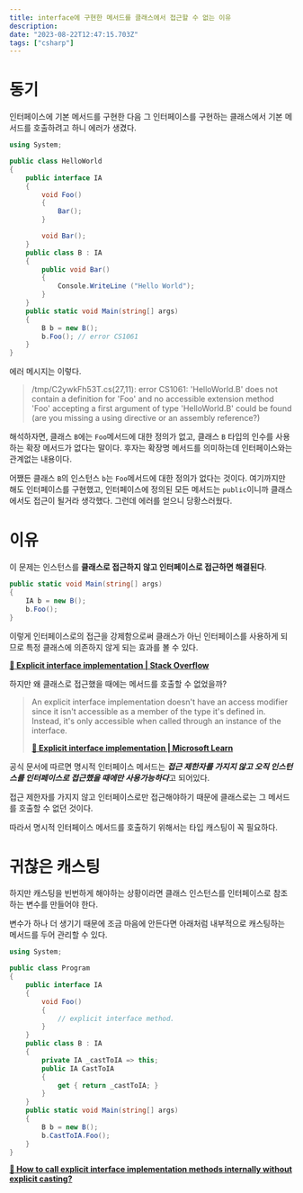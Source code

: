 ```yaml
---
title: interface에 구현한 메서드를 클래스에서 접근할 수 없는 이유
description:
date: "2023-08-22T12:47:15.703Z"
tags: ["csharp"]
---
```


# 동기

인터페이스에 기본 메서드를 구현한 다음 그 인터페이스를 구현하는 클래스에서 기본 메서드를 호출하려고 하니 에러가 생겼다.

```csharp
using System;

public class HelloWorld
{
    public interface IA
    {
        void Foo()
        {
            Bar();
        }

        void Bar();
    }
    public class B : IA
    {
        public void Bar()
        {
            Console.WriteLine ("Hello World");
        }
    }
    public static void Main(string[] args)
    {
        B b = new B();
        b.Foo(); // error CS1061
    }
}
```

에러 메시지는 이렇다.

> /tmp/C2ywkFh53T.cs(27,11): error CS1061: 'HelloWorld.B' does not contain a definition for 'Foo' and no accessible extension method 'Foo' accepting a first argument of type 'HelloWorld.B' could be found (are you missing a using directive or an assembly reference?)

해석하자면, 클래스 `B`에는 `Foo`메서드에 대한 정의가 없고, 클래스 `B` 타입의 인수를 사용하는 확장 메서드가 없다는 말이다. 후자는 확장명 메서드를 의미하는데 인터페이스와는 관계없는 내용이다.

어쨌든 클래스 `B`의 인스턴스 `b`는 `Foo`메서드에 대한 정의가 없다는 것이다. 여기까지만 해도 인터페이스를 구현했고, 인터페이스에 정의된 모든 메서드는 `public`이니까 클래스에서도 접근이 될거라 생각했다. 그런데 에러를 얻으니 당황스러웠다.

# 이유

이 문제는 인스턴스를 **클래스로 접근하지 않고 인터페이스로 접근하면 해결된다**.

```csharp
public static void Main(string[] args)
{
    IA b = new B();
    b.Foo();
}
```

이렇게 인터페이스로의 접근을 강제함으로써 클래스가 아닌 인터페이스를 사용하게 되므로 특정 클래스에 의존하지 않게 되는 효과를 볼 수 있다.

**[:link: Explicit interface implementation | Stack Overflow](https://stackoverflow.com/a/3034603)**

하지만 왜 클래스로 접근했을 때에는 메서드를 호출할 수 없었을까?

> An explicit interface implementation doesn't have an access modifier since it isn't accessible as a member of the type it's defined in. Instead, it's only accessible when called through an instance of the interface.
>
> **[:link: Explicit interface implementation | Microsoft Learn ](https://learn.microsoft.com/en-us/dotnet/csharp/programming-guide/interfaces/explicit-interface-implementation)**

공식 문서에 따르면 명시적 인터페이스 메서드는 ***접근 제한자를 가지지 않고 오직 인스턴스를 인터페이스로 접근했을 때에만 사용가능하다***고 되어있다.

접근 제한자를 가지지 않고 인터페이스로만 접근해야하기 때문에 클래스로는 그 메서드를 호출할 수 없던 것이다.

따라서 명시적 인터페이스 메서드를 호출하기 위해서는 타입 캐스팅이 꼭 필요하다.

# 귀찮은 캐스팅

하지만 캐스팅을 빈번하게 해야하는 상황이라면 클래스 인스턴스를 인터페이스로 참조하는 변수를 만들어야 한다.

변수가 하나 더 생기기 때문에 조금 마음에 안든다면 아래처럼 내부적으로 캐스팅하는 메서드를 두어 관리할 수 있다.

```csharp
using System;

public class Program
{
    public interface IA
    {
        void Foo()
        {
            // explicit interface method.
        }
    }
    public class B : IA
    {
        private IA _castToIA => this;
        public IA CastToIA
        {
            get { return _castToIA; }
        }
    }
    public static void Main(string[] args)
    {
        B b = new B();
        b.CastToIA.Foo();
    }
}
```

**[:link: How to call explicit interface implementation methods internally without explicit casting?](https://stackoverflow.com/a/1869420)**